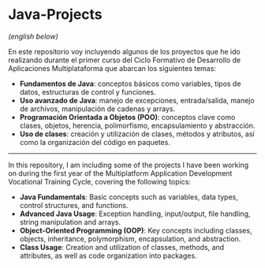 # Java-Projects


*(english below)*

En este repositorio voy incluyendo algunos de los proyectos que he ido realizando durante el primer curso del Ciclo Formativo de Desarrollo de Aplicaciones Multiplataforma que abarcan los siguientes temas:

- **Fundamentos de Java**: conceptos básicos como variables, tipos de datos, estructuras de control y funciones.
- **Uso avanzado de Java**: manejo de excepciones, entrada/salida, manejo de archivos, manipulación de cadenas y arrays.
- **Programación Orientada a Objetos (POO)**: conceptos clave como clases, objetos, herencia, polimorfismo, encapsulamiento y abstracción.
- **Uso de clases**: creación y utilización de clases, métodos y atributos, así como la organización del código en paquetes.

-----------------------------------------------------------------------------------------------------------------------------------------------------------------------------------------------------------------

In this repository, I am including some of the projects I have been working on during the first year of the Multiplatform Application Development Vocational Training Cycle, covering the following topics:

- **Java Fundamentals**: Basic concepts such as variables, data types, control structures, and functions.
- **Advanced Java Usage**: Exception handling, input/output, file handling, string manipulation and arrays.
- **Object-Oriented Programming (OOP)**: Key concepts including classes, objects, inheritance, polymorphism, encapsulation, and abstraction.
- **Class Usage**: Creation and utilization of classes, methods, and attributes, as well as code organization into packages.
